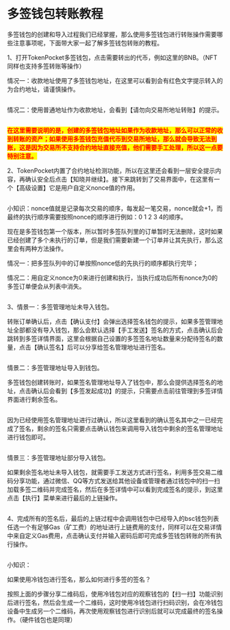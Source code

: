 # 多签钱包转账教程

多签钱包的创建和导入过程我们已经掌握，那么使用多签钱包进行转账操作需要哪些注意事项呢，下面带大家一起了解多签钱包转账的教程。

1、打开TokenPocket多签钱包，点击需要转出的代币，例如这里的BNB。（NFT同样也支持多签转账等操作）

情况一：收款地址使用了多签钱包地址，在这里可以看到会有红色文字提示转入的为合约地址，请谨慎操作。

<figure><img src="../../.gitbook/assets/1 拷贝 (1).png" alt=""><figcaption></figcaption></figure>

情况二：使用普通地址作为收款地址，会看到【请勿向交易所地址转账】的提示。

<figure><img src="../../.gitbook/assets/000.jpg" alt=""><figcaption></figcaption></figure>

<mark style="color:red;">**在这里需要说明的是，创建的多签钱包地址如果作为收款地址，那么可以正常的收到转账的资产；如果使用多签钱包充值代币到交易所地址，那么就会导致无法到账，这是因为交易所不支持合约地址直接充值，他们需要手工处理，所以这一点要特别注意。**</mark>

2、TokenPocket内置了合约地址检测功能，所以在这里还会看到一层安全提示内容，再确认安全后点击【知晓并继续】。接下来跳转到了交易界面中，在这里有一个【高级设置】它是用户自定义nonce值的作用。

<figure><img src="../../.gitbook/assets/2 拷贝.png" alt=""><figcaption></figcaption></figure>

小知识：nonce值就是记录每次交易的顺序，每发起一笔交易，nonce就会+1，而最终的执行顺序需要按照nonce的顺序进行例如：0 1 2 3 4的顺序。

现在是多签钱包第一个版本，所以暂时多签队列里的订单暂时无法删除，这时如果已经创建了多个未执行的订单，但是我们需要新建一个订单并让其先执行，那么这里会有两种方法操作。

情况一：把多签队列中的订单按照nonce低的先执行的顺序都执行完毕；

情况二：用自定义nonce为0来进行创建和执行，当执行成功后所有nonce为0的多签订单便会从列表中消失。

<figure><img src="../../.gitbook/assets/5 拷贝.png" alt=""><figcaption></figcaption></figure>

3、情景一：多签管理地址未导入钱包。

转账订单确认后，点击【确认支付】会弹出选择签名钱包的提示，如果多签管理地址全部都没有导入钱包，那么会默认选择【手工发送】签名的方式，点击确认后会跳转到多签详情界面，这里会根据自己设置的多签签名地址数量来分配待签名的数量，点击【确认签名】后可以分享给签名管理地址进行签名。

<figure><img src="../../.gitbook/assets/3 拷贝.png" alt=""><figcaption></figcaption></figure>

情景二：多签管理地址导入到钱包。

多签钱包创建转账时，如果签名管理地址导入了钱包中，那么会提供选择签名的地址，点击确认后会看到【多签发起成功】的提示，只需要点击前往管理到多签详情界面进行剩余签名。

<figure><img src="../../.gitbook/assets/4 拷贝 (1).png" alt=""><figcaption></figcaption></figure>

因为已经使用签名管理地址进行过确认，所以这里看到的确认签名其中之一已经完成了签名，剩余的签名只需要点击确认钱包来调用导入钱包中剩余的签名管理地址进行钱包即可。

<figure><img src="../../.gitbook/assets/6 拷贝.png" alt=""><figcaption></figcaption></figure>

情景三：多签管理地址部分导入钱包。

如果剩余签名地址未导入钱包，就需要手工发送方式进行签名，利用多签交易二维码分享功能，通过微信、QQ等方式发送给其他设备或管理者通过钱包中的扫一扫加载多签二维码并完成签名，然后在多签详情中可以看到完成签名的提示，到这里点击【执行】菜单来进行最后的上链操作。

<figure><img src="../../.gitbook/assets/7 拷贝.png" alt=""><figcaption></figcaption></figure>

4、完成所有的签名后，最后的上链过程中会调用钱包中已经导入的bsc钱包列表任选一个有足够Gas（矿工费）的地址进行上链费用的支付，同样可以在交易详情中来自定义Gas费用，点击确认支付并输入密码后即可完成多签钱包转账的所有执行操作。

<figure><img src="../../.gitbook/assets/8 拷贝.png" alt=""><figcaption></figcaption></figure>

小知识：

如果使用冷钱包进行签名，那么如何进行多签的签名？

按照上面的步骤分享二维码后，使用冷钱包对应的观察钱包的【扫一扫】功能识别后进行签名，然后会生成一个二维码，这时使用冷钱包进行扫码识别，会在冷钱包设备中生成另一个二维码，再次使用观察钱包进行识别后就可以完成最终的签名操作。（硬件钱包也是同理）
